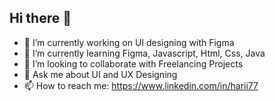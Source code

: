 ## Hi there 👋


- 🔭 I’m currently working on UI designing with Figma
- 🌱 I’m currently learning Figma, Javascript, Html, Css, Java
- 👯 I’m looking to collaborate with Freelancing Projects
- 💬 Ask me about UI and UX Designing
- 📫 How to reach me: https://www.linkedin.com/in/harii77
